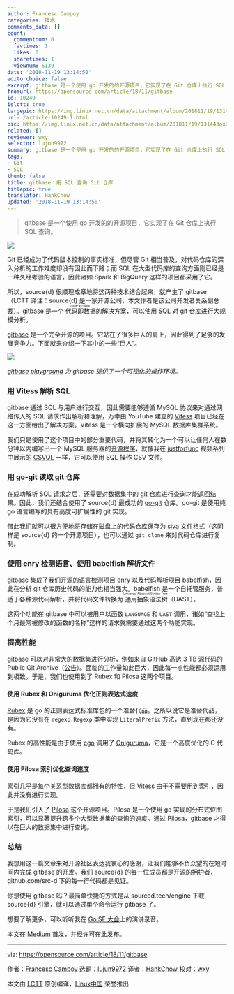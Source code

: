```yaml
---
author: Francesc Campoy
categories: 技术
comments_data: []
count:
  commentnum: 0
  favtimes: 1
  likes: 0
  sharetimes: 1
  viewnum: 6139
date: '2018-11-19 13:14:50'
editorchoice: false
excerpt: gitbase 是一个使用 go 开发的的开源项目，它实现了在 Git 仓库上执行 SQL 查询。
fromurl: https://opensource.com/article/18/11/gitbase
id: 10249
islctt: true
largepic: https://img.linux.net.cn/data/attachment/album/201811/19/131443ox250dpk3nx6fsc2.jpg
url: /article-10249-1.html
pic: https://img.linux.net.cn/data/attachment/album/201811/19/131443ox250dpk3nx6fsc2.jpg.thumb.jpg
related: []
reviewer: wxy
selector: lujun9972
summary: gitbase 是一个使用 go 开发的的开源项目，它实现了在 Git 仓库上执行 SQL 查询。
tags:
- Git
- SQL
thumb: false
title: gitbase：用 SQL 查询 Git 仓库
titlepic: true
translator: HankChow
updated: '2018-11-19 13:14:50'
---
```



> 
> gitbase 是一个使用 go 开发的的开源项目，它实现了在 Git 仓库上执行 SQL 查询。
> 
> 
> 


![](/data/attachment/album/201811/19/131443ox250dpk3nx6fsc2.jpg)


Git 已经成为了代码版本控制的事实标准，但尽管 Git 相当普及，对代码仓库的深入分析的工作难度却没有因此而下降；而 SQL 在大型代码库的查询方面则已经是一种久经考验的语言，因此诸如 Spark 和 BigQuery 这样的项目都采用了它。


所以，source{d} 很顺理成章地将这两种技术结合起来，就产生了 gitbase（LCTT 译注：source{d} 是一家开源公司，本文作者是该公司开发者关系副总裁）。gitbase 是一个<ruby> 代码即数据 <rt>  code-as-data </rt></ruby>的解决方案，可以使用 SQL 对 git 仓库进行大规模分析。


[gitbase](https://github.com/src-d/gitbase) 是一个完全开源的项目。它站在了很多巨人的肩上，因此得到了足够的发展竞争力。下面就来介绍一下其中的一些“巨人”。


![](/data/attachment/album/201811/19/131453rqezttbxqhuut259.png)


*[gitbase playground](https://github.com/src-d/gitbase-web) 为 gitbase 提供了一个可视化的操作环境。*


### 用 Vitess 解析 SQL


gitbase 通过 SQL 与用户进行交互，因此需要能够遵循 MySQL 协议来对通过网络传入的 SQL 请求作出解析和理解，万幸由 YouTube 建立的 [Vitess](https://github.com/vitessio/vitess) 项目已经在这一方面给出了解决方案。Vitess 是一个横向扩展的 MySQL 数据库集群系统。


我们只是使用了这个项目中的部分重要代码，并将其转化为一个可以让任何人在数分钟以内编写出一个 MySQL 服务器的[开源程序](https://github.com/src-d/go-mysql-server)，就像我在 [justforfunc](http://justforfunc.com/) 视频系列中展示的 [CSVQL](https://youtu.be/bcRDXAraprk) 一样，它可以使用 SQL 操作 CSV 文件。


### 用 go-git 读取 git 仓库


在成功解析 SQL 请求之后，还需要对数据集中的 git 仓库进行查询才能返回结果。因此，我们还结合使用了 source{d} 最成功的 [go-git](https://github.com/src-d/go-git) 仓库。go-git 是使用纯 go 语言编写的具有高度可扩展性的 git 实现。


借此我们就可以很方便地将存储在磁盘上的代码仓库保存为 [siva](https://github.com/src-d/siva) 文件格式（这同样是 source{d} 的一个开源项目），也可以通过 `git clone` 来对代码仓库进行复制。


### 使用 enry 检测语言、使用 babelfish 解析文件


gitbase 集成了我们开源的语言检测项目 [enry](https://github.com/src-d/enry) 以及代码解析项目 [babelfish](https://github.com/bblfsh/bblfshd)，因此在分析 git 仓库历史代码的能力也相当强大。babelfish 是一个自托管服务，普适于各种源代码解析，并将代码文件转换为<ruby> 通用抽象语法树 <rt>  Universal Abstract Syntax Tree </rt></ruby>（UAST）。


这两个功能在 gitbase 中可以被用户以函数 `LANGUAGE` 和 `UAST` 调用，诸如“查找上个月最常被修改的函数的名称”这样的请求就需要通过这两个功能实现。


### 提高性能


gitbase 可以对非常大的数据集进行分析，例如来自 GitHub 高达 3 TB 源代码的 Public Git Archive（[公告](https://blog.sourced.tech/post/announcing-pga/)）。面临的工作量如此巨大，因此每一点性能都必须运用到极致。于是，我们也使用到了 Rubex 和 Pilosa 这两个项目。


#### 使用 Rubex 和 Oniguruma 优化正则表达式速度


[Rubex](https://github.com/moovweb/rubex) 是 go 的正则表达式标准库包的一个准替代品。之所以说它是准替代品，是因为它没有在 `regexp.Regexp` 类中实现 `LiteralPrefix` 方法，直到现在都还没有。


Rubex 的高性能是由于使用 [cgo](https://golang.org/cmd/cgo/) 调用了 [Oniguruma](https://github.com/kkos/oniguruma)，它是一个高度优化的 C 代码库。


#### 使用 Pilosa 索引优化查询速度


索引几乎是每个关系型数据库都拥有的特性，但 Vitess 由于不需要用到索引，因此并没有进行实现。


于是我们引入了 [Pilosa](https://github.com/pilosa/pilosa) 这个开源项目。Pilosa 是一个使用 go 实现的分布式位图索引，可以显著提升跨多个大型数据集的查询的速度。通过 Pilosa，gitbase 才得以在巨大的数据集中进行查询。


### 总结


我想用这一篇文章来对开源社区表达我衷心的感谢，让我们能够不负众望的在短时间内完成 gitbase 的开发。我们 source{d} 的每一位成员都是开源的拥护者，github.com/src-d 下的每一行代码都是见证。


你想使用 gitbase 吗？最简单快捷的方式是从 sourced.tech/engine 下载 source{d} 引擎，就可以通过单个命令运行 gitbase 了。


想要了解更多，可以听听我在 [Go SF 大会](https://www.meetup.com/golangsf/events/251690574/)上的演讲录音。


本文在 [Medium](https://medium.com/sourcedtech/gitbase-exploring-git-repos-with-sql-95ec0986386c) 首发，并经许可在此发布。




---


via: <https://opensource.com/article/18/11/gitbase>


作者：[Francesc Campoy](https://opensource.com/users/francesc) 选题：[lujun9972](https://github.com/lujun9972) 译者：[HankChow](https://github.com/HankChow) 校对：[wxy](https://github.com/wxy)


本文由 [LCTT](https://github.com/LCTT/TranslateProject) 原创编译，[Linux中国](https://linux.cn/) 荣誉推出